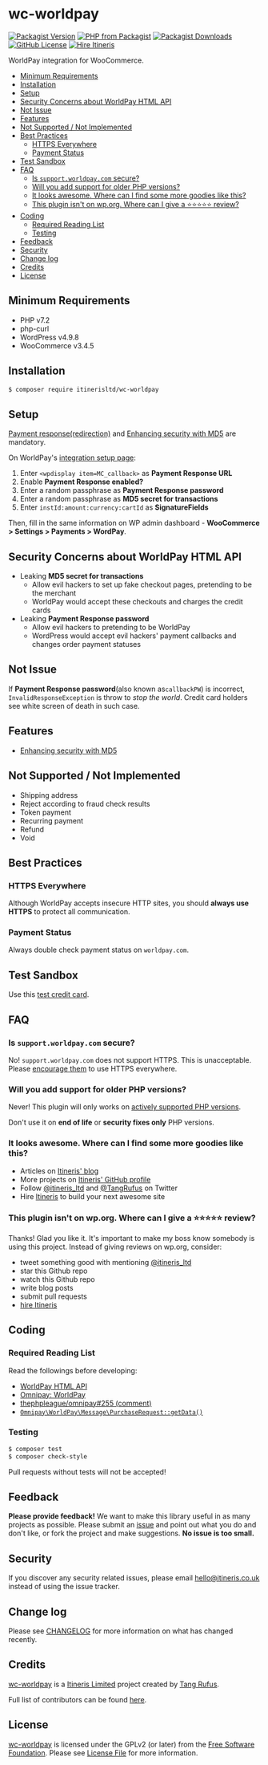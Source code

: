 # wc-worldpay

[![Packagist Version](https://img.shields.io/packagist/v/itinerisltd/wc-worldpay.svg)](https://packagist.org/packages/itinerisltd/wc-worldpay)
[![PHP from Packagist](https://img.shields.io/packagist/php-v/itinerisltd/wc-worldpay.svg)](https://packagist.org/packages/itinerisltd/wc-worldpay)
[![Packagist Downloads](https://img.shields.io/packagist/dt/itinerisltd/wc-worldpay.svg)](https://packagist.org/packages/itinerisltd/wc-worldpay)
[![GitHub License](https://img.shields.io/github/license/itinerisltd/wc-worldpay.svg)](https://github.com/ItinerisLtd/wc-worldpay/blob/master/LICENSE)
[![Hire Itineris](https://img.shields.io/badge/Hire-Itineris-ff69b4.svg)](https://www.itineris.co.uk/contact/)


WorldPay integration for WooCommerce.

<!-- START doctoc generated TOC please keep comment here to allow auto update -->
<!-- DON'T EDIT THIS SECTION, INSTEAD RE-RUN doctoc TO UPDATE -->


- [Minimum Requirements](#minimum-requirements)
- [Installation](#installation)
- [Setup](#setup)
- [Security Concerns about WorldPay HTML API](#security-concerns-about-worldpay-html-api)
- [Not Issue](#not-issue)
- [Features](#features)
- [Not Supported / Not Implemented](#not-supported--not-implemented)
- [Best Practices](#best-practices)
  - [HTTPS Everywhere](#https-everywhere)
  - [Payment Status](#payment-status)
- [Test Sandbox](#test-sandbox)
- [FAQ](#faq)
  - [Is `support.worldpay.com` secure?](#is-supportworldpaycom-secure)
  - [Will you add support for older PHP versions?](#will-you-add-support-for-older-php-versions)
  - [It looks awesome. Where can I find some more goodies like this?](#it-looks-awesome-where-can-i-find-some-more-goodies-like-this)
  - [This plugin isn't on wp.org. Where can I give a ⭐️⭐️⭐️⭐️⭐️ review?](#this-plugin-isnt-on-wporg-where-can-i-give-a-%EF%B8%8F%EF%B8%8F%EF%B8%8F%EF%B8%8F%EF%B8%8F-review)
- [Coding](#coding)
  - [Required Reading List](#required-reading-list)
  - [Testing](#testing)
- [Feedback](#feedback)
- [Security](#security)
- [Change log](#change-log)
- [Credits](#credits)
- [License](#license)

<!-- END doctoc generated TOC please keep comment here to allow auto update -->

## Minimum Requirements

- PHP v7.2
- php-curl
- WordPress v4.9.8
- WooCommerce v3.4.5

## Installation

```bash
$ composer require itinerisltd/wc-worldpay
```

## Setup

[Payment response(redirection)](http://support.worldpay.com/support/kb/bg/htmlredirect/htmlredirect.htm#rhtml/Telling_your_shopper_about.htm#_Payment_Response_messages) and [Enhancing security with MD5](http://support.worldpay.com/support/kb/bg/htmlredirect/htmlredirect.htm#rhtml/Enhancing_security_with_MD5.htm%3FTocPath%3D_____10) are mandatory.

On WorldPay's [integration setup page](http://support.worldpay.com/support/kb/bg/customisingadvanced/custa6011.html):

1. Enter `<wpdisplay item=MC_callback>` as **Payment Response URL**
1. Enable **Payment Response enabled?**
1. Enter a random passphrase as **Payment Response password**
1. Enter a random passphrase as **MD5 secret for transactions**
1. Enter `instId:amount:currency:cartId` as **SignatureFields**

Then, fill in the same information on WP admin dashboard - **WooCommerce > Settings > Payments > WordPay**.

## Security Concerns about WorldPay HTML API

- Leaking **MD5 secret for transactions**
  * Allow evil hackers to set up fake checkout pages, pretending to be the merchant
  * WorldPay would accept these checkouts and charges the credit cards
- Leaking **Payment Response password**
  * Allow evil hackers to pretending to be WorldPay
  * WordPress would accept evil hackers' payment callbacks and changes order payment statuses

## Not Issue

If **Payment Response password**(also known as`callbackPW`) is incorrect, `InvalidResponseException` is throw to *stop the world*.
Credit card holders see white screen of death in such case.

## Features

- [Enhancing security with MD5](http://support.worldpay.com/support/kb/bg/htmlredirect/htmlredirect.htm#rhtml/Enhancing_security_with_MD5.htm%3FTocPath%3D_____10)

## Not Supported / Not Implemented

- Shipping address
- Reject according to fraud check results
- Token payment
- Recurring payment
- Refund
- Void

## Best Practices

### HTTPS Everywhere

Although WorldPay accepts insecure HTTP sites, you should **always use HTTPS** to protect all communication.

### Payment Status

Always double check payment status on `worldpay.com`.

## Test Sandbox

Use this [test credit card](http://support.worldpay.com/support/kb/bg/pdf/181450-test-transaction-f.pdf).

## FAQ

### Is `support.worldpay.com` secure?

No! `support.worldpay.com` does not support HTTPS.
This is unacceptable. Please [encourage them](https://www.worldpay.com/uk/about/contact-us) to use HTTPS everywhere.

### Will you add support for older PHP versions?

Never! This plugin will only works on [actively supported PHP versions](https://secure.php.net/supported-versions.php).

Don't use it on **end of life** or **security fixes only** PHP versions.

### It looks awesome. Where can I find some more goodies like this?

- Articles on [Itineris' blog](https://www.itineris.co.uk/blog/)
- More projects on [Itineris' GitHub profile](https://github.com/itinerisltd)
- Follow [@itineris_ltd](https://twitter.com/itineris_ltd) and [@TangRufus](https://twitter.com/tangrufus) on Twitter
- Hire [Itineris](https://www.itineris.co.uk/services/) to build your next awesome site

### This plugin isn't on wp.org. Where can I give a ⭐️⭐️⭐️⭐️⭐️ review?

Thanks! Glad you like it. It's important to make my boss know somebody is using this project. Instead of giving reviews on wp.org, consider:

- tweet something good with mentioning [@itineris_ltd](https://twitter.com/itineris_ltd)
- star this Github repo
- watch this Github repo
- write blog posts
- submit pull requests
- [hire Itineris](https://www.itineris.co.uk/services/)

## Coding

### Required Reading List

Read the followings before developing:

- [WorldPay HTML API](https://www.worldpay.com/uk/support/guides/business-gateway)
- [Omnipay: WorldPay](https://github.com/thephpleague/omnipay-worldpay)
- [thephpleague/omnipay#255 (comment)](https://github.com/thephpleague/omnipay/issues/255#issuecomment-90509446)
- [`Omnipay\WorldPay\Message\PurchaseRequest::getData()`](https://github.com/thephpleague/omnipay-worldpay/blob/cae548cb186c134510acdf488c14650782158bc6/src/Message/PurchaseRequest.php#L141-L190)

### Testing

```bash
$ composer test
$ composer check-style
```

Pull requests without tests will not be accepted!

## Feedback

**Please provide feedback!** We want to make this library useful in as many projects as possible.
Please submit an [issue](https://github.com/ItinerisLtd/wc-worldpay/issues/new) and point out what you do and don't like, or fork the project and make suggestions.
**No issue is too small.**

## Security

If you discover any security related issues, please email [hello@itineris.co.uk](mailto:hello@itineris.co.uk) instead of using the issue tracker.

## Change log

Please see [CHANGELOG](./CHANGELOG.md) for more information on what has changed recently.

## Credits

[wc-worldpay](https://github.com/ItinerisLtd/wc-worldpay) is a [Itineris Limited](https://www.itineris.co.uk/) project created by [Tang Rufus](https://typist.tech).

Full list of contributors can be found [here](https://github.com/ItinerisLtd/wc-worldpay/graphs/contributors).

## License

[wc-worldpay](https://github.com/ItinerisLtd/wc-worldpay) is licensed under the GPLv2 (or later) from the [Free Software Foundation](http://www.fsf.org/).
Please see [License File](./LICENSE) for more information.
